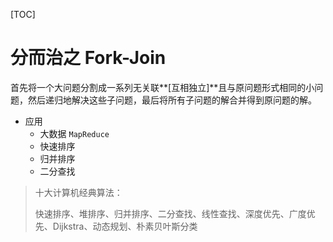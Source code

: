 [TOC]

# 分而治之 Fork-Join

​	首先将一个大问题分割成一系列无关联**[互相独立]**且与原问题形式相同的小问题，然后递归地解决这些子问题，最后将所有子问题的解合并得到原问题的解。

- 应用
  - 大数据 `MapReduce`
  - 快速排序
  - 归并排序
  - 二分查找

> 十大计算机经典算法：
>
> ​	快速排序、堆排序、归并排序、二分查找、线性查找、深度优先、广度优先、Dijkstra、动态规划、朴素贝叶斯分类

